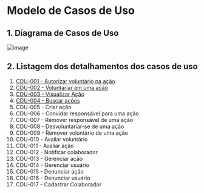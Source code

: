 # Modelo de Casos de Uso

## 1. Diagrama de Casos de Uso

![image](https://github.com/tads-cnat/qajuda/assets/112009958/f59e026b-ff3d-4b80-aa78-ae0dc8577fda)

## 2. Listagem dos detalhamentos dos casos de uso

1. [CDU-001 - Autorizar voluntário na ação](cdu-001/detalhamento-001.md)
2. [CDU-002 - Voluntariar em uma ação](cdu-002/detalhamento-002.md)
3. [CDU-003 - Visualizar Ação](cdu-003/detalhamento-003.md)
4. [CDU-004 - Buscar ações](cdu-004/detalhamento-004.md)
5. CDU-005 - Criar ação
6. CDU-006 - Convidar responsável para uma ação
7. CDU-007 - Remover responsável de uma ação
8. CDU-008 - Desvoluntariar-se de uma ação
9. CDU-009 - Remover voluntário de uma ação
10. CDU-010 - Avaliar voluntário
11. CDU-011 - Avaliar ação
12. CDU-012 - Notificar colaborador
13. CDU-013 - Gerenciar ação
14. CDU-014 - Gerenciar usuário
15. CDU-015 - Denunciar ação
16. CDU-016 - Denunciar usuário
17. CDU-017 - Cadastrar Colaborador
